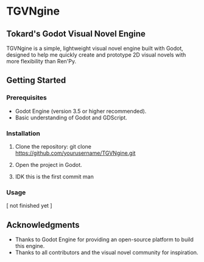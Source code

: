 # TGVNgine
## Tokard's Godot Visual Novel Engine

TGVNgine is a simple, lightweight visual novel engine built with Godot, designed to help me quickly create and prototype 2D visual novels with more flexibility than Ren'Py.

## Getting Started

### Prerequisites
- Godot Engine (version 3.5 or higher recommended).
- Basic understanding of Godot and GDScript.

### Installation

1. Clone the repository:
   git clone https://github.com/yourusername/TGVNgine.git

2. Open the project in Godot.

3. IDK this is the first commit man

### Usage

\[ not finished yet \]

## Acknowledgments

- Thanks to Godot Engine for providing an open-source platform to build this engine.
- Thanks to all contributors and the visual novel community for inspiration.
